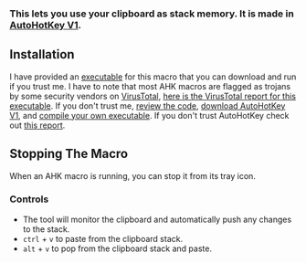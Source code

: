 ### This lets you use your clipboard as stack memory. It is made in [AutoHotKey V1](https://www.autohotkey.com/). 

## Installation
I have provided an [executable](https://github.com/SP4CEBARsystems/clipboard-stack) for this macro that you can download and run if you trust me. I have to note that most AHK macros are flagged as trojans by some security vendors on [VirusTotal](https://www.virustotal.com), [here is the VirusTotal report for this executable](https://www.virustotal.com/gui/file/e4d28746f0c91afd3e47c7e207934aef4d798de5f9c902ea19368aeed3e8b6fc?nocache=1). If you don't trust me, [review the code](https://github.com/SP4CEBARsystems/clipboard-stack/blob/main/clipboard%20stack.ahk), [download AutoHotKey V1](https://www.autohotkey.com/download/ahk-install.exe), and [compile your own executable](https://www.autohotkey.com/docs/v1/Scripts.htm#ahk2exe-run). If you don't trust AutoHotKey check out [this report](https://safeweb.norton.com/report/show?url=autohotkey.com%2Fdownload).

## Stopping The Macro
When an AHK macro is running, you can stop it from its tray icon.

### Controls
- The tool will monitor the clipboard and automatically push any changes to the stack.
- `ctrl` + `v` to paste from the clipboard stack.
- `alt` + `v` to pop from the clipboard stack and paste.
